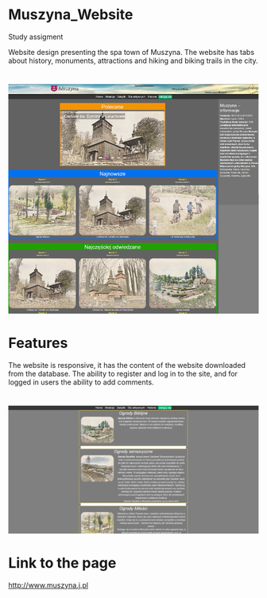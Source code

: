 # Muszyna_Website
Study assigment

Website design presenting the spa town of Muszyna. The website has tabs about history, monuments, attractions and hiking and biking trails in the city.
#
![alt text](https://github.com/hadala-p/Muszyna_Website/blob/main/img/Main_page.png?raw=true)

# Features
The website is responsive, it has the content of the website downloaded from the database. The ability to register and log in to the site, and for logged in users the ability to add comments.
#
![alt text](https://github.com/hadala-p/Muszyna_Website/blob/main/img/Categories.png?raw=true)
#
# Link to the page
http://www.muszyna.j.pl
